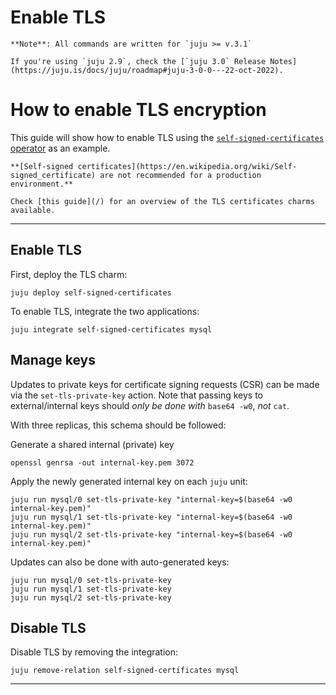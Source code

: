 
# Enable TLS

```{note}
**Note**: All commands are written for `juju >= v.3.1`

If you're using `juju 2.9`, check the [`juju 3.0` Release Notes](https://juju.is/docs/juju/roadmap#juju-3-0-0---22-oct-2022).
```

# How to enable TLS encryption
This guide will show how to enable TLS using the [`self-signed-certificates` operator](https://github.com/canonical/self-signed-certificates-operator) as an example.

```{caution}
**[Self-signed certificates](https://en.wikipedia.org/wiki/Self-signed_certificate) are not recommended for a production environment.**

Check [this guide](/) for an overview of the TLS certificates charms available. 
```

---

## Enable TLS

First, deploy the TLS charm:
```shell
juju deploy self-signed-certificates
```
To enable TLS, integrate the two applications:
```shell
juju integrate self-signed-certificates mysql
```

## Manage keys

Updates to private keys for certificate signing requests (CSR) can be made via the `set-tls-private-key` action. Note that passing keys to external/internal keys should *only be done with* `base64 -w0`, *not* `cat`.

With three replicas, this schema should be followed:

Generate a shared internal (private) key
```shell
openssl genrsa -out internal-key.pem 3072
```

Apply the newly generated internal key on each `juju` unit:
```shell
juju run mysql/0 set-tls-private-key "internal-key=$(base64 -w0 internal-key.pem)"
juju run mysql/1 set-tls-private-key "internal-key=$(base64 -w0 internal-key.pem)"
juju run mysql/2 set-tls-private-key "internal-key=$(base64 -w0 internal-key.pem)"
```

Updates can also be done with auto-generated keys:
```shell
juju run mysql/0 set-tls-private-key
juju run mysql/1 set-tls-private-key
juju run mysql/2 set-tls-private-key
```

## Disable TLS
Disable TLS by removing the integration:
```shell
juju remove-relation self-signed-certificates mysql
```

-------------------------

